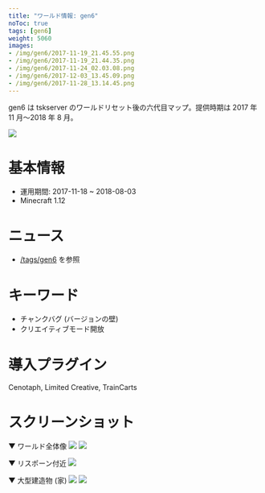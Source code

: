 ```yaml
---
title: "ワールド情報: gen6"
noToc: true
tags: [gen6]
weight: 5060
images:
- /img/gen6/2017-11-19_21.45.55.png
- /img/gen6/2017-11-19_21.44.35.png
- /img/gen6/2017-11-24_02.03.08.png
- /img/gen6/2017-12-03_13.45.09.png
- /img/gen6/2017-11-28_13.14.45.png
---
```


gen6 は tskserver のワールドリセット後の六代目マップ。提供時期は 2017 年 11 月～2018 年 8 月。
<!--more-->

![](/img/gen6/2017-11-19_21.45.55.png)

# 基本情報
- 運用期間: 2017-11-18 ~ 2018-08-03
- Minecraft 1.12

# ニュース
- [/tags/gen6](/tags/gen6) を参照

# キーワード
- チャンクバグ (バージョンの壁)
- クリエイティブモード開放

# 導入プラグイン
Cenotaph, Limited Creative, TrainCarts

# スクリーンショット
▼ ワールド全体像
![](/img/gen6/2017-11-19_21.44.35.png)
![](/img/gen6/2018-04-19_16.58.47.png)

▼ リスポーン付近
![](/img/gen6/2017-11-24_02.03.08.png)

▼ 大型建造物 (家)
![](/img/gen6/2017-12-03_13.45.09.png)
![](/img/gen6/2017-11-28_13.14.45.png)
